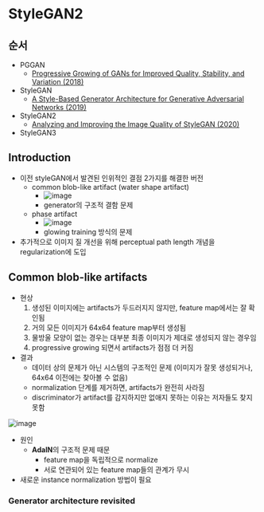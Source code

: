 # StyleGAN2
## 순서
- PGGAN
  -  [Progressive Growing of GANs for Improved Quality, Stability, and Variation (2018)](https://arxiv.org/abs/1710.10196)
- StyleGAN
  - [A Style-Based Generator Architecture for Generative Adversarial Networks (2019)](https://arxiv.org/abs/1812.04948)
- StyleGAN2
  - [Analyzing and Improving the Image Quality of StyleGAN (2020)](https://arxiv.org/abs/1912.04958)
- StyleGAN3

## Introduction
- 이전 styleGAN에서 발견된 인위적인 결점 2가지를 해결한 버전
  - common blob-like artifact (water shape artifact)
    - ![image](https://github.com/mjkim0819/NI2L_STUDY/assets/108729047/3817e340-aba9-4282-a29a-8164780ecb25)
    - generator의 구조적 결함 문제
  - phase artifact
    - ![image](https://github.com/mjkim0819/NI2L_STUDY/assets/108729047/1793af3b-6e20-41ec-b3bd-206bb15684e9)
    - glowing training 방식의 문제
- 추가적으로 이미지 질 개선을 위해 perceptual path length 개념을 regularization에 도입

## Common blob-like artifacts
- 현상
  1. 생성된 이미지에는 artifacts가 두드러지지 않지만, feature map에서는 잘 확인됨
  2. 거의 모든 이미지가 64x64 feature map부터 생성됨
  3. 물방울 모양이 없는 경우는 대부분 최종 이미지가 제대로 생성되지 않는 경우임
  4. progressive growing 되면서 artifacts가 점점 더 커짐
- 결과
  - 데이터 상의 문제가 아닌 시스템의 구조적인 문제 (이미지가 잘못 생성되거나, 64x64 이전에는 찾아볼 수 없음)
  - normalization 단계를 제거하면, artifacts가 완전히 사라짐
  - discriminator가 artifact를 감지하지만 없애지 못하는 이유는 저자들도 찾지 못함
  
![image](https://github.com/mjkim0819/NI2L_STUDY/assets/108729047/7853ced5-4afd-4910-94b3-41084d101482)  
- 원인
  - **AdalN**의 구조적 문제 때문
    - feature map을 독립적으로 normalize
    - 서로 연관되어 있는 feature map들의 관계가 무시
- 새로운 instance normalization 방법이 필요

### Generator architecture revisited



